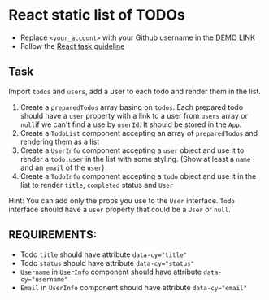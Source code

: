 # React static list of TODOs
- Replace `<your_account>` with your Github username in the
  [DEMO LINK](https://AntonYegorov.github.io/react_static-list-of-todos/)
- Follow the [React task guideline](https://github.com/mate-academy/react_task-guideline#react-tasks-guideline)

## Task
Import `todos` and `users`, add a user to each todo and render them in the
list.

1. Create a `preparedTodos` array basing on `todos`. Each prepared todo should
   have a `user` property with a link to a user from `users` array or `null`if
   we can't find a use by `userId`. It should be stored in the `App`.
2. Create a `TodoList` component accepting an array of `preparedTodos` and
   rendering them as a list
3. Create a `UserInfo` component accepting a `user` object and use it to render
   a `todo.user` in the list with some styling. (Show at least a `name` and an
   `email` of the `user`)
4. Create a `TodoInfo` component accepting a `todo` object and use it in the
   list to render `title`, `completed` status and `User`

Hint: You can add only the props you use to the `User` interface. `Todo`
interface should have a `user` property that could be a `User` or `null`.

## REQUIREMENTS:
- Todo `title` should have attribute `data-cy="title"`
- Todo `status` should have attribute `data-cy="status"`
- `Username` in  `UserInfo` component should have attribute `data-cy="username"`
- `Email` in `UserInfo` component should have attribute `data-cy="email"`
